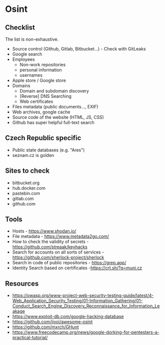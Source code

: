 # Osint

## Checklist

The list is non-exhaustive.

- Source control (Github, Gitlab, Bitbucket...) - Check with GitLeaks
- Google search
- Employees
  - Non-work repositories
  - personal information
  - usernames
- Apple store / Google store
- Domains
    - Domain and subdomain discovery
    - [Reverse] DNS Searching
    - Web certificates
- Files metadata (public documents..., EXIF)
- Web archives, google cache
- Source code of the website (HTML, JS, CSS)
- Github has super helpful full-text search

## Czech Republic specific

- Public state databases (e.g. "Ares")
- seznam.cz is golden 

## Sites to check

- bitbucket.org
- hub.docker.com
- pastebin.com
- gitlab.com
- github.com

## Tools

- Hosts - https://www.shodan.io/
- File metadata - https://www.metadata2go.com/
- How to check the validity of secrets - https://github.com/streaak/keyhacks
- Search for accounts on all sorts of services - https://github.com/sherlock-project/sherlock
- Search in code of public repositories - https://grep.app/
- Identity Search based on certificates -https://crt.sh/?q=muni.cz

## Resources
- https://owasp.org/www-project-web-security-testing-guide/latest/4-Web_Application_Security_Testing/01-Information_Gathering/01-Conduct_Search_Engine_Discovery_Reconnaissance_for_Information_Leakage
- https://www.exploit-db.com/google-hacking-database
- https://github.com/jivoi/awesome-osint
- https://github.com/mxrch/GHunt
- https://www.freecodecamp.org/news/google-dorking-for-pentesters-a-practical-tutorial/
